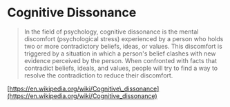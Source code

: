 # Cognitive Dissonance

> In the field of psychology, cognitive dissonance is the mental discomfort \(psychological stress\) experienced by a person who holds two or more contradictory beliefs, ideas, or values. This discomfort is triggered by a situation in which a person's belief clashes with new evidence perceived by the person. When confronted with facts that contradict beliefs, ideals, and values, people will try to find a way to resolve the contradiction to reduce their discomfort.

[https://en.wikipedia.org/wiki/Cognitive\_dissonance](https://en.wikipedia.org/wiki/Cognitive_dissonance)

